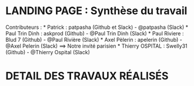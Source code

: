 # LANDING PAGE : Synthèse du travail

<p> Contributeurs :
      * Patrick : patpasha (Github et Slack) - @patpasha (Slack)
      * Paul Trin Dinh : askprod (Github) - @Paul Trin Dinh (Slack)
      * Paul Riviere : Blud 7 (Github) - @Paul Rivière (Slack)
      * Axel Pèlerin : apelerin (Github) - @Axel Pelerin (Slack) ==> Notre invité parisien
      * Thierry OSPITAL : Swelly31 (Github) - @Thierry Ospital (Slack) </p>
      
<h1> DETAIL DES TRAVAUX RÉALISÉS </h1>

